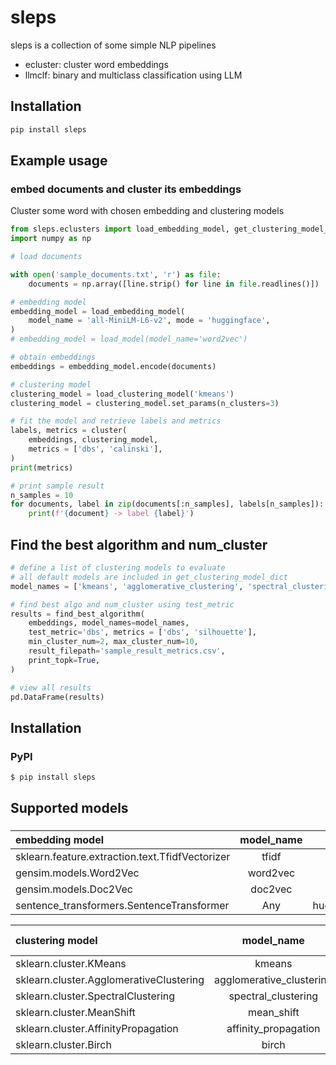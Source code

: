 # sleps

sleps is a collection of some simple NLP pipelines
- ecluster: cluster word embeddings
- llmclf: binary and multiclass classification using LLM

## Installation 
```bash
pip install sleps
```


## Example usage

### embed documents and cluster its embeddings

Cluster some word with chosen embedding and clustering models

```py
from sleps.eclusters import load_embedding_model, get_clustering_model_dict, load_clustering_model, cluster
import numpy as np 

# load documents

with open('sample_documents.txt', 'r') as file:
	documents = np.array([line.strip() for line in file.readlines()])

# embedding model
embedding_model = load_embedding_model(
	model_name = 'all-MiniLM-L6-v2', mode = 'huggingface',
)
# embedding_model = load_model(model_name='word2vec') 

# obtain embeddings 
embeddings = embedding_model.encode(documents)

# clustering model
clustering_model = load_clustering_model('kmeans')
clustering_model = clustering_model.set_params(n_clusters=3)

# fit the model and retrieve labels and metrics
labels, metrics = cluster(
	embeddings, clustering_model, 
	metrics = ['dbs', 'calinski'],
)
print(metrics)

# print sample result
n_samples = 10
for documents, label in zip(documents[:n_samples], labels[n_samples]):
	print(f'{document} -> label {label}')
```

## Find the best algorithm and num_cluster 
```py
# define a list of clustering models to evaluate
# all default models are included in get_clustering_model_dict
model_names = ['kmeans', 'agglomerative_clustering', 'spectral_clustering']

# find best algo and num_cluster using test_metric
results = find_best_algorithm(
	embeddings, model_names=model_names,
	test_metric='dbs', metrics = ['dbs', 'silhouette'],
	min_cluster_num=2, max_cluster_num=10,
	result_filepath='sample_result_metrics.csv',
	print_topk=True,
)

# view all results
pd.DataFrame(results)
```

## Installation
### PyPI
```bash
$ pip install sleps
```

## Supported models
### 

| embedding model | model_name | mode |
| :- | :-: | :-: |
| sklearn.feature.extraction.text.TfidfVectorizer | tfidf | None | 
| gensim.models.Word2Vec | word2vec | None | 
| gensim.models.Doc2Vec | doc2vec | None |
| sentence_transformers.SentenceTransformer | Any | huggingface | 


| clustering model | model_name | default params |
| :- | :-: | :-: |
| sklearn.cluster.KMeans | kmeans | n_init='auto' | 
| sklearn.cluster.AgglomerativeClustering | agglomerative_clustering | None | 
| sklearn.cluster.SpectralClustering | spectral_clustering | None | 
| sklearn.cluster.MeanShift | mean_shift | None | 
| sklearn.cluster.AffinityPropagation | affinity_propagation | None | 
| sklearn.cluster.Birch | birch | threshold=0.2 | 
